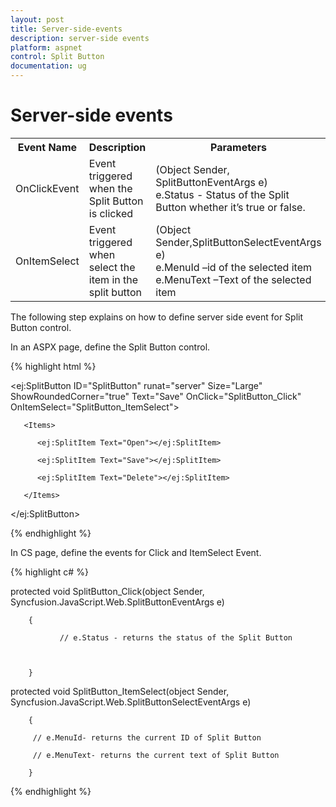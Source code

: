 ```yaml
---
layout: post
title: Server-side-events
description: server-side events
platform: aspnet
control: Split Button
documentation: ug
---
```


# Server-side events

<table>
<tr>
<th>
Event Name</th><th>
Description</th><th>
Parameters</th></tr>
<tr>
<td>
OnClickEvent</td><td>
Event triggered when the Split Button is clicked</td><td>
(Object Sender, SplitButtonEventArgs e)
<br/>
e.Status - Status of the Split Button whether it’s true or false.</td></tr>
<tr>
<td>
OnItemSelect</td><td>
Event triggered when select the item in the split button</td><td>
(Object Sender,SplitButtonSelectEventArgs e)
<br/>
 e.MenuId –id of the selected item <br/>
 e.MenuText –Text of the selected item</td></tr>
</table>


The following step explains on how to define server side event for Split Button control.

In an ASPX page, define the Split Button control.

{% highlight html %}

<ej:SplitButton ID="SplitButton" runat="server" Size="Large" ShowRoundedCorner="true" Text="Save" OnClick="SplitButton_Click" OnItemSelect="SplitButton_ItemSelect">

       <Items>

          <ej:SplitItem Text="Open"></ej:SplitItem>

          <ej:SplitItem Text="Save"></ej:SplitItem>

          <ej:SplitItem Text="Delete"></ej:SplitItem>

       </Items>

</ej:SplitButton>


{% endhighlight %}



In CS page, define the events for Click and ItemSelect Event.

{% highlight c# %}

protected void SplitButton_Click(object Sender, Syncfusion.JavaScript.Web.SplitButtonEventArgs e)

        {

               // e.Status - returns the status of the Split Button   



        }

protected void SplitButton_ItemSelect(object Sender, Syncfusion.JavaScript.Web.SplitButtonSelectEventArgs e)

        {

         // e.MenuId- returns the current ID of Split Button

         // e.MenuText- returns the current text of Split Button

        }


{% endhighlight %}
